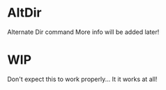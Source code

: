 # AltDir

Alternate Dir command
More info will be added later!


# WIP

Don't expect this to work properly... It it works at all!
